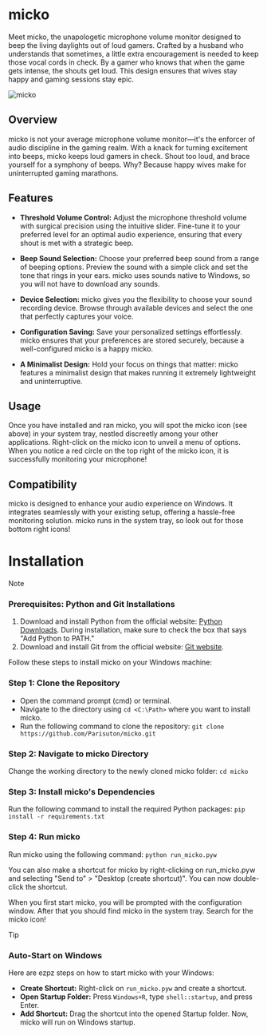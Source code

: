 # micko
Meet micko, the unapologetic microphone volume monitor designed to beep the living daylights out of loud gamers. Crafted by a husband who understands that sometimes, a little extra encouragement is needed to keep those vocal cords in check. By a gamer who knows that when the game gets intense, the shouts get loud. This design ensures that wives stay happy and gaming sessions stay epic. 

![micko](/src/icons/micko.ico)

## Overview
micko is not your average microphone volume monitor—it's the enforcer of audio discipline in the gaming realm. With a knack for turning excitement into beeps, micko keeps loud gamers in check. Shout too loud, and brace yourself for a symphony of beeps. Why? Because happy wives make for uninterrupted gaming marathons.

## Features
- __Threshold Volume Control:__ Adjust the microphone threshold volume with surgical precision using the intuitive slider. Fine-tune it to your preferred level for an optimal audio experience, ensuring that every shout is met with a strategic beep.

- __Beep Sound Selection:__ Choose your preferred beep sound from a range of beeping options. Preview the sound with a simple click and set the tone that rings in your ears. micko uses sounds native to Windows, so you will not have to download any sounds.

- __Device Selection:__ micko gives you the flexibility to choose your sound recording device. Browse through available devices and select the one that perfectly captures your voice.

- __Configuration Saving:__ Save your personalized settings effortlessly. micko ensures that your preferences are stored securely, because a well-configured micko is a happy micko.

- __A Minimalist Design:__ Hold your focus on things that matter: micko features a minimalist design that makes running it extremely lightweight and uninterruptive.

## Usage

Once you have installed and ran micko, you will spot the micko icon (see above) in your system tray, nestled discreetly among your other applications. Right-click on the micko icon to unveil a menu of options. When you notice a red circle on the top right of the micko icon, it is successfully monitoring your microphone!

## Compatibility
micko is designed to enhance your audio experience on Windows. It integrates seamlessly with your existing setup, offering a hassle-free monitoring solution. micko runs in the system tray, so look out for those bottom right icons!

# Installation
> [!NOTE]
>### Prerequisites: Python and Git Installations
>1. Download and install Python from the official website: [Python Downloads](https://www.python.org/downloads/windows/). During installation, make sure to check the box that says "Add Python to PATH."
>2. Download and install Git from the official website: [Git website](https://git-scm.com/downloads).

Follow these steps to install micko on your Windows machine:

### Step 1: Clone the Repository
- Open the command prompt (cmd) or terminal.
- Navigate to the directory using `cd <C:\Path>` where you want to install micko.
- Run the following command to clone the repository: ```git clone https://github.com/Parisuton/micko.git```


### Step 2: Navigate to micko Directory
Change the working directory to the newly cloned micko folder:
```cd micko```


### Step 3: Install micko's Dependencies
Run the following command to install the required Python packages: ```pip install -r requirements.txt```


### Step 4: Run micko
Run micko using the following command: ```python run_micko.pyw```

You can also make a shortcut for micko by right-clicking on run_micko.pyw and selecting "Send to" > "Desktop (create shortcut)". You can now double-click the shortcut.

When you first start micko, you will be prompted with the configuration window. After that you should find micko in the system tray. Search for the micko icon!


>[!TIP]
> ### Auto-Start on Windows
> Here are ezpz steps on how to start micko with your Windows:
> - __Create Shortcut:__ Right-click on `run_micko.pyw` and create a shortcut.
> - __Open Startup Folder:__ Press `Windows+R`, type `shell::startup`, and press Enter.
> - __Add Shortcut:__ Drag the shortcut into the opened Startup folder.
> Now, micko will run on Windows startup.
